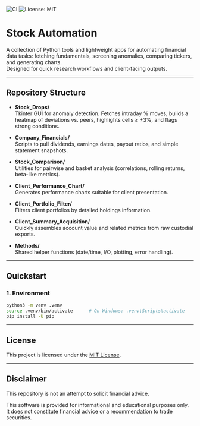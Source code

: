 ![CI](https://img.shields.io/github/actions/workflow/status/hschn58/Stock_Automation/ci.yml?branch=main)
![License: MIT](https://img.shields.io/badge/License-MIT-green.svg)
# Stock Automation

A collection of Python tools and lightweight apps for automating financial data tasks: fetching fundamentals, screening anomalies, comparing tickers, and generating charts.  
Designed for quick research workflows and client-facing outputs.

---

## Repository Structure

- **Stock_Drops/**  
  Tkinter GUI for anomaly detection. Fetches intraday % moves, builds a heatmap of deviations vs. peers, highlights cells ≥ ±3%, and flags strong conditions.

- **Company_Financials/**  
  Scripts to pull dividends, earnings dates, payout ratios, and simple statement snapshots.

- **Stock_Comparison/**  
  Utilities for pairwise and basket analysis (correlations, rolling returns, beta-like metrics).

- **Client_Performance_Chart/**  
  Generates performance charts suitable for client presentation.

- **Client_Portfolio_Filter/**  
  Filters client portfolios by detailed holdings information.

- **Client_Summary_Acquisition/**  
  Quickly assembles account value and related metrics from raw custodial exports.

- **Methods/**  
  Shared helper functions (date/time, I/O, plotting, error handling).

---

## Quickstart

### 1. Environment

```bash
python3 -m venv .venv
source .venv/bin/activate      # On Windows: .venv\Scripts\activate
pip install -U pip
```

---

## License

This project is licensed under the [MIT License](./LICENSE).

---

## Disclaimer
This repository is not an attempt to solicit financial advice.

This software is provided for informational and educational purposes only.  
It does not constitute financial advice or a recommendation to trade securities.


